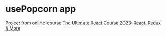 # usePopcorn app

Project from online-course [The Ultimate React Course 2023: React, Redux & More](https://www.udemy.com/course/the-ultimate-react-course/)
